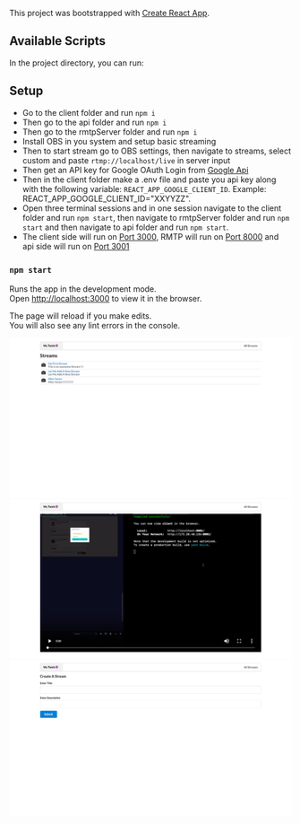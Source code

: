 This project was bootstrapped with [Create React App](https://github.com/facebook/create-react-app).

## Available Scripts

In the project directory, you can run:

## Setup

- Go to the client folder and run `npm i`
- Then go to the api folder and run `npm i`
- Then go to the rmtpServer folder and run `npm i`
- Install OBS in you system and setup basic streaming
- Then to start stream go to OBS settings, then navigate to streams, select custom and paste `rtmp://localhost/live` in server input
- Then get an API key for Google OAuth Login from [Google Api](https://console.developers.google.com/)
- Then in the client folder make a .env file and paste you api key along with the following variable: `REACT_APP_GOOGLE_CLIENT_ID`.
  Example: REACT_APP_GOOGLE_CLIENT_ID="XXYYZZ".
- Open three terminal sessions and in one session navigate to the client folder and run `npm start`, then navigate to rmtpServer folder and run `npm start` and then navigate to api folder and run `npm start`.
- The client side will run on [Port 3000](http://localhost:3000), RMTP will run on [Port 8000](http://localhost:8000) and api side will run on [Port 3001](http://localhost:3001)

### `npm start`

Runs the app in the development mode.<br>
Open [http://localhost:3000](http://localhost:3000) to view it in the browser.

The page will reload if you make edits.<br>
You will also see any lint errors in the console.


![Alt Text](snaps/1.png?raw=true "Title")
![Alt Text](snaps/2.png?raw=true "Title")
![Alt Text](snaps/3_.png?raw=true "Title")
